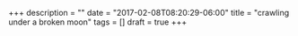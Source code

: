 +++
description = ""
date = "2017-02-08T08:20:29-06:00"
title = "crawling under a broken moon"
tags = []
draft = true
+++

